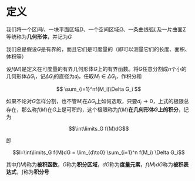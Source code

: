 
# 定义

我们将一个区间$I$、一块平面区域$D$、一个空间区域$\Omega$、一条曲线弧$L$及一片曲面$\Sigma$等统称为**几何形体**，并记为$G$

我们总是假设$G$是有界的，而且它们是可度量的（即可以测量它们的长度、面积、体积等）

设$f(M)$是定义在可度量的有界几何形体$G$上的有界函数。将$G$任意分割成$n$个小的几何形体$\Delta G_i$，记$\Delta G_i$的直径为$d_i$，任取$M_i\in\Delta G_i$，作积分和

$$
\sum_{i=1}^nf(M_i)\Delta G_i
$$

如果不论对$G$怎样分割，也不管$M_i$在$\Delta G_i$上如何选取，只要$d_i\to0$，上式的极限总存在，那么称$f(M)$在$G$上是可积的，这个极限称为$f(M)$**在几何形体$G$上的积分**，记为

$$\int\limits_G f(M)dG$$

即

$$I=\int\limits_G f(M)dG = \lim_{d\to0} \sum_{i=1}^n f(M_i) \Delta G_i$$

其中$f(M)$称为**被积函数**，$G$称为**积分区域**，$dG$称为**度量元素**，$f(M)dG$称为**被积表达式**，$\int$称为**积分号**
